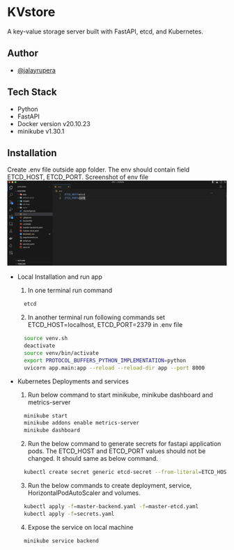
# KVstore

A key-value storage server built with FastAPI, etcd, and Kubernetes.



## Author

- [@jalayrupera](https://www.github.com/jalayrupera)


## Tech Stack

- Python
- FastAPI
- Docker version v20.10.23
- minikube v1.30.1


## Installation

Create .env file outside app folder. The env should contain field ETCD_HOST, ETCD_PORT.
Screenshot of env file
![picture alt](images/env.png)


- Local Installation and run app
    1. In one terminal run command
    ```bash
      etcd
    ```
    2. In another terminal run following commands
    set ETCD_HOST=localhost, ETCD_PORT=2379 in .env file

    ```bash
      source venv.sh
      deactivate
      source venv/bin/activate
      export PROTOCOL_BUFFERS_PYTHON_IMPLEMENTATION=python
      uvicorn app.main:app --reload --reload-dir app --port 8000
    ``` 

- Kubernetes Deployments and services
    1. Run below command to start minikube, minikube dashboard and metrics-server
    ```bash
      minikube start
      minikube addons enable metrics-server
      minikube dashboard
    ```
    2. Run the below command to generate secrets for fastapi application pods. The ETCD_HOST and ETCD_PORT values should not be changed. It should same as below command.
    ```bash
      kubectl create secret generic etcd-secret --from-literal=ETCD_HOST=etcd --from-literal=ETCD_PORT=2379 --dry-run -o yaml > secrets.yaml
    ```
    3. Run the below commands to create deployment, service, HorizontalPodAutoScaler and volumes.
    ```bash
      kubectl apply -f=master-backend.yaml -f=master-etcd.yaml
      kubectl apply -f=secrets.yaml
    ``` 
    4. Expose the service on local machine
    ```bash
      minikube service backend
    ```
    
